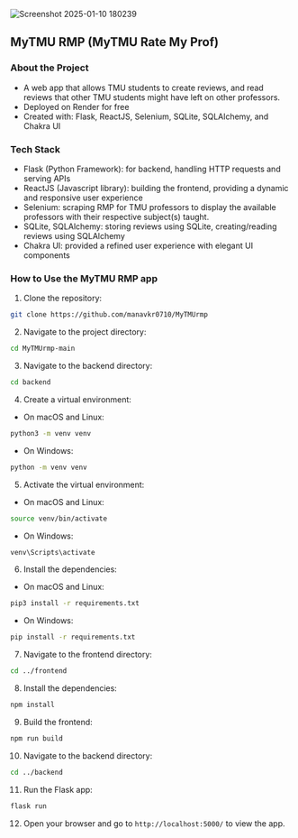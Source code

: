 ![Screenshot 2025-01-10 180239](https://github.com/user-attachments/assets/09170c35-c1a2-4cc3-a739-905593c651cb)


## MyTMU RMP (MyTMU Rate My Prof)
### About the Project
- A web app that allows TMU students to create reviews, and read reviews that other TMU students might have left on other professors.
- Deployed on Render for free
- Created with: Flask, ReactJS, Selenium, SQLite, SQLAlchemy, and Chakra UI

  
### Tech Stack
- Flask (Python Framework): for backend, handling HTTP requests and serving APIs
- ReactJS (Javascript library): building the frontend, providing a dynamic and responsive user experience
- Selenium: scraping RMP for TMU professors to display the available professors with their respective subject(s) taught.
- SQLite, SQLAlchemy: storing reviews using SQLite, creating/reading reviews using SQLAlchemy
- Chakra UI: provided a refined user experience with elegant UI components

### How to Use the MyTMU RMP app
1. Clone the repository:

```bash
git clone https://github.com/manavkr0710/MyTMUrmp
```

2. Navigate to the project directory:

```bash
cd MyTMUrmp-main
```

3. Navigate to the backend directory:

```bash
cd backend
```

4. Create a virtual environment:

-   On macOS and Linux:

```bash
python3 -m venv venv
```

-   On Windows:

```bash
python -m venv venv
```

5. Activate the virtual environment:

-   On macOS and Linux:

```bash
source venv/bin/activate
```

-   On Windows:

```bash
venv\Scripts\activate
```

6. Install the dependencies:

-   On macOS and Linux:

```bash
pip3 install -r requirements.txt
```

-   On Windows:

```bash
pip install -r requirements.txt
```

7. Navigate to the frontend directory:

```bash
cd ../frontend
```

8. Install the dependencies:

```bash
npm install
```

9. Build the frontend:

```bash
npm run build
```

10. Navigate to the backend directory:

```bash
cd ../backend
```

11. Run the Flask app:

```bash
flask run
```

12. Open your browser and go to `http://localhost:5000/` to view the app.





